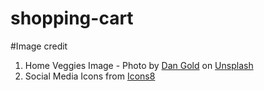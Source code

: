 # shopping-cart

#Image credit
1. Home Veggies Image - Photo by [Dan Gold](https://unsplash.com/@danielcgold?utm_source=unsplash&utm_medium=referral&utm_content=creditCopyText)
  on [Unsplash](https://unsplash.com/photos/4_jhDO54BYg?utm_source=unsplash&utm_medium=referral&utm_content=creditCopyText)
2. Social Media Icons from [Icons8](https://icons8.com/)